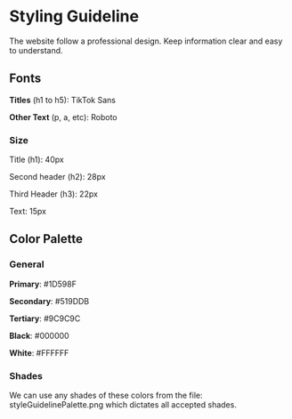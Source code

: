 # Styling Guideline

The website follow a professional design. Keep information clear and easy to understand.

## Fonts

**Titles** (h1 to h5): TikTok Sans

**Other Text** (p, a, etc): Roboto

### Size

Title (h1): 40px

Second header (h2): 28px

Third Header (h3): 22px

Text: 15px

## Color Palette

### General

**Primary**: #1D598F

**Secondary**: #519DDB

**Tertiary**: #9C9C9C

**Black**: #000000

**White**: #FFFFFF

### Shades

We can use any shades of these colors from the file: styleGuidelinePalette.png which dictates all accepted shades.
